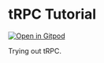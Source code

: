 # tRPC Tutorial

[![Open in Gitpod](https://gitpod.io/button/open-in-gitpod.svg)](https://gitpod.io/#https://github.com/mocon/trpc-tutorial>)

Trying out tRPC.
